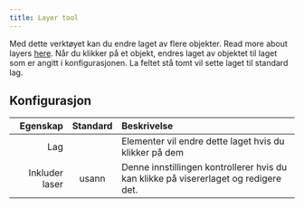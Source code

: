 ```yaml
---
title: Layer tool
---
```


Med dette verktøyet kan du endre laget av flere objekter. Read more about layers [here](../layers.md).
Når du klikker på et objekt, endres laget av objektet til laget som er angitt i konfigurasjonen. La feltet stå tomt vil sette laget til standard lag.

## Konfigurasjon

|       Egenskap | Standard | Beskrivelse                                                                                          |
| -------------: | :------: | :--------------------------------------------------------------------------------------------------- |
|            Lag |          | Elementer vil endre dette laget hvis du klikker på dem                                               |
| Inkluder laser |   usann  | Denne innstillingen kontrollerer hvis du kan klikke på visererlaget og redigere det. |
